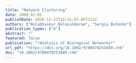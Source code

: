 ```yaml
---
title: "Network Clustering"
date: 2008-01-01
publishDate: 2020-12-23T16:51:07.057212Z
authors: ["Balabhaskar Balasundaram", "Sergiy Butenko"]
publication_types: ["6"]
abstract: ""
featured: false
publication: "*Analysis of Biological Networks*"
url_pdf: "https://doi.org/10.1002/9780470253489.ch6"
doi: "10.1002/9780470253489.ch6"
---
```


